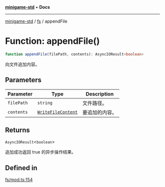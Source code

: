 [**minigame-std**](../../../README.md) • **Docs**

***

[minigame-std](../../../README.md) / [fs](../README.md) / appendFile

# Function: appendFile()

```ts
function appendFile(filePath, contents): AsyncIOResult<boolean>
```

向文件追加内容。

## Parameters

| Parameter | Type | Description |
| ------ | ------ | ------ |
| `filePath` | `string` | 文件路径。 |
| `contents` | [`WriteFileContent`](../type-aliases/WriteFileContent.md) | 要追加的内容。 |

## Returns

`AsyncIOResult`\<`boolean`\>

追加成功返回 true 的异步操作结果。

## Defined in

[fs/mod.ts:154](https://github.com/JiangJie/minigame-std/blob/1fb9a762786cb461df809682ecf1703bbcf00b3a/src/std/fs/mod.ts#L154)
